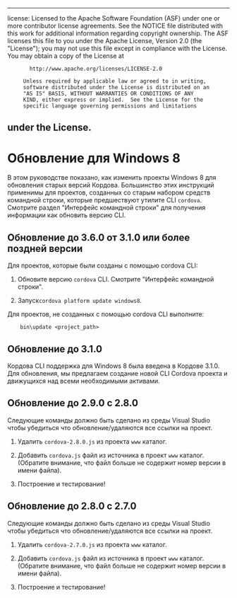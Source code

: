 * * *

license: Licensed to the Apache Software Foundation (ASF) under one or more contributor license agreements. See the NOTICE file distributed with this work for additional information regarding copyright ownership. The ASF licenses this file to you under the Apache License, Version 2.0 (the "License"); you may not use this file except in compliance with the License. You may obtain a copy of the License at

           http://www.apache.org/licenses/LICENSE-2.0
    
         Unless required by applicable law or agreed to in writing,
         software distributed under the License is distributed on an
         "AS IS" BASIS, WITHOUT WARRANTIES OR CONDITIONS OF ANY
         KIND, either express or implied.  See the License for the
         specific language governing permissions and limitations
    

## under the License.

# Обновление для Windows 8

В этом руководстве показано, как изменить проекты Windows 8 для обновления старых версий Кордова. Большинство этих инструкций применимы для проектов, созданных со старым набором средств командной строки, которые предшествуют утилите CLI `cordova`. Смотрите раздел "Интерфейс командной строки" для получения информации как обновить версию CLI.

## Обновление до 3.6.0 от 3.1.0 или более поздней версии

Для проектов, которые были созданы с помощью cordova CLI:

1.  Обновите версию `cordova` CLI. Смотрите "Интерфейс командной строки".

2.  Запуск`cordova platform update windows8`.

Для проектов, не созданных с помощью cordova CLI выполните:

        bin\update <project_path>
    

## Обновление до 3.1.0

Кордова CLI поддержка для Windows 8 была введена в Кордове 3.1.0. Для обновления, мы предлагаем создание новой CLI Cordova проекта и движущихся над всеми необходимыми активами.

## Обновление до 2.9.0 с 2.8.0

Следующие команды должно быть сделано из среды Visual Studio чтобы убедиться что обновление/удаляются все ссылки на проект.

1.  Удалить `cordova-2.8.0.js` из проекта `www` каталог.

2.  Добавить `cordova.js` файл из источника в проект `www` каталог. (Обратите внимание, что файл больше не содержит номер версии в имени файла).

3.  Построение и тестирование!

## Обновление до 2.8.0 с 2.7.0

Следующие команды должно быть сделано из среды Visual Studio чтобы убедиться что обновление/удаляются все ссылки на проект.

1.  Удалить `cordova-2.7.0.js` из проекта `www` каталог.

2.  Добавить `cordova.js` файл из источника в проект `www` каталог. (Обратите внимание, что файл больше не содержит номер версии в имени файла).

3.  Построение и тестирование!